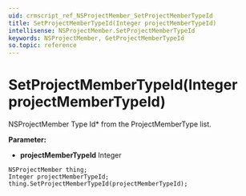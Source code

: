 ```yaml
---
uid: crmscript_ref_NSProjectMember_SetProjectMemberTypeId
title: SetProjectMemberTypeId(Integer projectMemberTypeId)
intellisense: NSProjectMember.SetProjectMemberTypeId
keywords: NSProjectMember, GetProjectMemberTypeId
so.topic: reference
---
```


# SetProjectMemberTypeId(Integer projectMemberTypeId)

NSProjectMember Type Id* from the ProjectMemberType list.

**Parameter:** 
* **projectMemberTypeId** Integer

```crmscript
NSProjectMember thing;
Integer projectMemberTypeId;
thing.SetProjectMemberTypeId(projectMemberTypeId);
```

